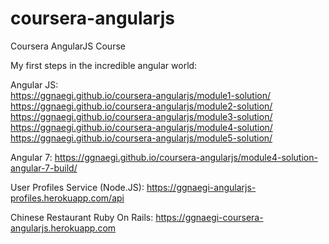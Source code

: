 # coursera-angularjs
Coursera AngularJS Course

My first steps in the incredible angular world:

Angular JS:<br/>
https://ggnaegi.github.io/coursera-angularjs/module1-solution/<br/>
https://ggnaegi.github.io/coursera-angularjs/module2-solution/<br/>
https://ggnaegi.github.io/coursera-angularjs/module3-solution/<br/>
https://ggnaegi.github.io/coursera-angularjs/module4-solution/<br/>
https://ggnaegi.github.io/coursera-angularjs/module5-solution/<br/> 

Angular 7:
https://ggnaegi.github.io/coursera-angularjs/module4-solution-angular-7-build/<br/>

User Profiles Service (Node.JS):
https://ggnaegi-angularjs-profiles.herokuapp.com/api<br/>

Chinese Restaurant Ruby On Rails:
https://ggnaegi-coursera-angularjs.herokuapp.com<br/>

